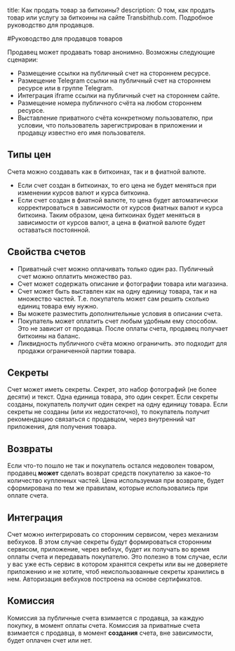 title: Как продать товар за биткоины?
description: О том, как продать товар или услугу за биткоины на сайте Transbithub.com. Подробное руководство для продавцов.


#Руководство для продавцов товаров

Продавец может продавать товар анонимно.
Возможны следующие сценарии:
- Размещение ссылки на публичный счет на стороннем ресурсе.
- Размещение Telegram ссылки на публичный счет на стороннем ресурсе или в группе Telegram.
- Интеграция iframe ссылки на публичный счет на стороннем сайте.
- Размещение номера публичного счёта на любом стороннем ресурсе.
- Выставление приватного счёта конкретному пользователю, при условии, что пользователь 
  зарегистрирован в приложении и продавцу известно его имя пользователя.
  
## Типы цен
Счета можно создавать как в биткоинах, так и в фиатной валюте. 
- Если счет создан в биткоинах, то его цена не будет меняться при изменении курсов валют и курса биткоина.
- Если счет создан в фиатной валюте, то цена будет автоматически корректироваться в зависимости от курсов
  фиатных валют и курса биткоина. Таким образом, цена биткоинах будет меняться в зависимости от курсов валют,
  а цена в фиатной валюте будет оставаться постоянной.
  
## Свойства счетов
- Приватный счет можно оплачивать только один раз. Публичный счет можно оплатить множество раз.
- Счет может содержать описание и фотографии товара или магазина.
- Счет может быть выставлен как на одну единицу товара, так и на множество частей. Т.е. покупатель может сам решить
  сколько единиц товара ему нужно.
- Вы можете разместить дополнительные условия в описании счета.
- Покупатель может оплатить счет любым удобным ему способом. Это не зависит от продавца.
  После оплаты счета, продавец получает биткоины на баланс.
- Ликвидность публичного счёта можно ограничить. это подходит для продажи ограниченной партии товара. 

## Секреты
Счет может иметь секреты. Секрет, это набор фотографий (не более десяти) и текст. 
Одна единица товара, это один секрет.
Если секреты созданы, покупатель получит один секрет на одну единицу товара.
Если секреты не созданы (или их недостаточно), то покупатель получит рекомендацию связаться с продавцом, 
через внутренний чат приложения, для получения товара.

## Возвраты
Если что-то пошло не так и покупатель остался недоволен товаром, продавец __может__ сделать 
возврат средств покупателю за какое-то количество купленных частей. Цена используемая при возврате,
будет сформирована по тем же правилам, которые использовались при оплате счета.

## Интеграция
Счет можно интегрировать со сторонним сервисом, через механизм вебхуков.
В этом случае секреты будут формироваться сторонним сервисом, приложение, через вебхук, 
будет их получать во время оплаты счета и передавать покупателю.
Это полезно в том случае, если у вас уже есть сервис в котором хранятся секреты или вы не доверяете приложению
и не хотите, чтоб неиспользованные секреты хранились в нем.
Авторизация вебхуков построена на основе сертификатов.

## Комиссия
Комиссия за публичные счета взимается с продавца, за каждую покупку, в момент оплаты счета.
Комиссия за приватные счета взимается с продавца, в момент __создания__ счета, вне зависимости, будет оплачен счет или нет.
